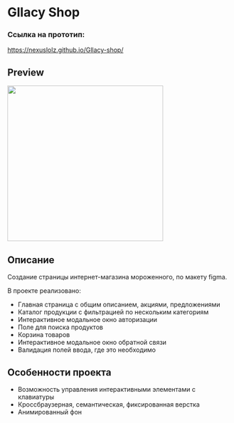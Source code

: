 # Gllacy Shop

### Ссылка на прототип:
https://nexuslolz.github.io/Gllacy-shop/

## Preview

<img src='img/Glacy.gif' width='350'>

## Описание

Создание страницы интернет-магазина мороженного, по макету figma.

В проекте реализовано:
- Главная страница с общим описанием, акциями, предложениями
- Каталог продукции с фильтрацией по нескольким категориям
- Интерактивное модальное окно авторизации
- Поле для поиска продуктов
- Корзина товаров
- Интерактивное модальное окно обратной связи
- Валидация полей ввода, где это необходимо

## Особенности проекта

- Возможность управления интерактивными элементами с клавиатуры
- Кроссбраузерная, семантическая, фиксированная верстка
- Анимированный фон
